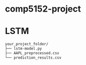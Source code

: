 # comp5152-project

# LSTM
````markdown
your_project_folder/
├── lstm-model.py
├── AAPL_preprocessed.csv
└── prediction_results.csv
